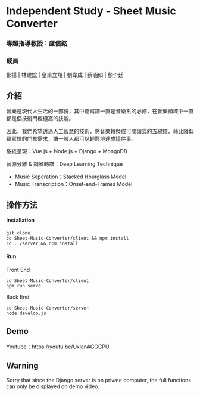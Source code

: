 # Independent Study - Sheet Music Converter
### 專題指導教授：盧信銘
### 成員
鄭揚 | 林建鋐 | 皇甫立翔 | 劉韋成 | 蔡涵如 | 顏价廷  

## 介紹
音樂是現代人生活的一部份，其中聽寫譜一直是音樂系的必修，在音樂領域中一直都是個技術門檻極高的技能。  

因此，我們希望透過人工智慧的技術，將音樂轉換成可閱讀式的五線譜，藉此降低聽寫譜的門檻需求，讓一般人都可以輕鬆地達成這件事。  

系統呈現：Vue.js + Node.js + Django + MongoDB  

音源分離 & 鋼琴轉譜：Deep Learning Technique
* Music Seperation：Stacked Hourglass Model
* Music Transcription：Onset-and-Frames Model

## 操作方法
#### Installation
```
git clone
cd Sheet-Music-Converter/client && npm install
cd ../server && npm install
```
#### Run
Front End
```
cd Sheet-Music-Converter/client
npm run serve
```
Back End
```
cd Sheet-Music-Converter/server
node develop.js
```

## Demo
Youtube：https://youtu.be/UxlcnAGGCPU  

## Warning
Sorry that since the Django server is on private computer, the full functions can only be displayed on demo video.
